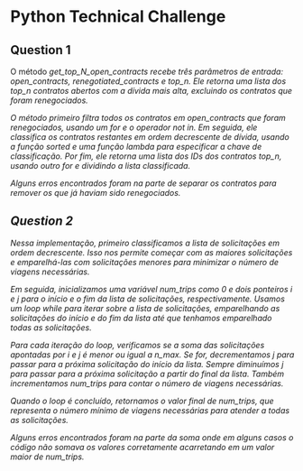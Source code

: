 # Python Technical Challenge


## Question 1

O método <i>get_top_N_open_contracts<i> recebe três parâmetros de entrada: <i>open_contracts<i>, <i>renegotiated_contracts<i> e <i>top_n<i>. Ele retorna uma lista dos <i>top_n<i> contratos abertos com a dívida mais alta, excluindo os contratos que foram renegociados.

O método primeiro filtra todos os contratos em <i>open_contracts<i> que foram renegociados, usando um for e o operador not in. Em seguida, ele classifica os contratos restantes em ordem decrescente de dívida, usando a função <i>sorted<i> e uma função <i>lambda<i> para especificar a chave de classificação. Por fim, ele retorna uma lista dos <i>IDs<i> dos contratos <i>top_n<i>, usando outro for e dividindo a lista classificada.

Alguns erros encontrados foram na parte de separar os contratos para remover os que já haviam sido renegociados.

## Question 2

Nessa implementação, primeiro classificamos a lista de solicitações em ordem decrescente. Isso nos permite começar com as maiores solicitações e emparelhá-las com solicitações menores para minimizar o número de viagens necessárias.

Em seguida, inicializamos uma variável <i>num_trips<i> como 0 e dois ponteiros <i>i<i> e <i>j<i> para o início e o fim da lista de solicitações, respectivamente. Usamos um loop while para iterar sobre a lista de solicitações, emparelhando as solicitações do início e do fim da lista até que tenhamos emparelhado todas as solicitações.

Para cada iteração do loop, verificamos se a soma das solicitações apontadas por <i>i<i> e <i>j<i> é menor ou igual a <i>n_max<i>. Se for, decrementamos j para passar para a próxima solicitação do início da lista. Sempre diminuímos <i>j<i> para passar para a próxima solicitação a partir do final da lista. Também incrementamos <i>num_trips<i> para contar o número de viagens necessárias.

Quando o loop é concluído, retornamos o valor final de <i>num_trips<i>, que representa o número mínimo de viagens necessárias para atender a todas as solicitações.

Alguns erros encontrados foram na parte da soma onde em alguns casos o código não somava os valores corretamente acarretando em um valor maior de num_trips.
